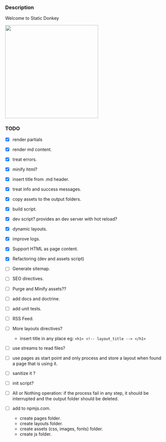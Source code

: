 ### Description

Welcome to Static Donkey

<img src="https://github.com/user-attachments/assets/6936fffa-cead-4d9a-a68d-d4e71ca39e83" width="300"/>


### TODO

  - [x] render partials 
  - [x] render md content.
  - [x] treat errors.
  - [x] minify html?
  - [x] insert title from .md header.
  - [x] treat info and success messages.
  - [x] copy assets to the output folders.
  - [x] build script.
  - [x] dev script? provides an dev server with hot reload?
  - [x] dynamic layouts.
  - [x] improve logs.
  - [x] Support HTML as page content.
  - [x] Refactoring (dev and assets script)
  - [ ] Generate sitemap.

  - [ ] SEO directives.
  - [ ] Purge and Minify assets??
  - [ ] add docs and doctrine.
  - [ ] add unit tests.
  - [ ] RSS Feed.
  - [ ] More layouts directives?
    - insert title in any place eg:  `<h1> <!-- layout_title --> </h1>`
  - [ ] use streams to read files?
  - [ ] use pages as start point and only process and store a layout when found a page that is using it.
  - [ ] sanitize it ?
  - [ ] init script?
  - [ ] All or Nothing operation: if the process fail in any step,
        it should be interrupted and the output folder should be deleted.
        
  - [ ] add to npmjs.com.
    - create pages folder.
    - create layouts folder.
    - create assets (css, images, fonts) folder.
    - create js folder.


